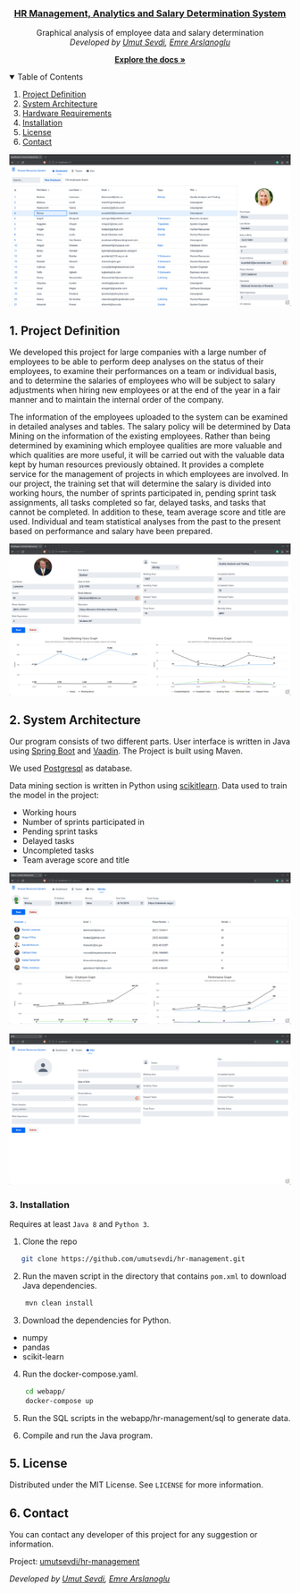 <p align="center">
  <a href="https://github.com/umutsevdi/hr-management">
  <h3 align="center">HR Management, Analytics and Salary Determination System</h3>
  </a>

<p align="center">  
 Graphical analysis of employee data and salary determination
  <br/>
    <i>Developed by <a href="https://github.com/umutsevdi"> Umut Sevdi</a>,
    <a href="https://github.com/emrearslanoglu">Emre Arslanoglu</a></i>
<p align="center"><a href="doc/rapor.pdf"><strong>Explore the docs »
</strong></a></p>

<details open="open">
  <summary>Table of Contents</summary>
  <ol>
    <li><a href="#project_definition">Project Definition</a></li>
    <li><a href="#system_architecture">System Architecture</a></li>
    <li><a href="#hardware">Hardware Requirements</a></li>
    <li><a href="#installation">Installation</a></li>
    <li><a href="LICENSE">License</a></li>
    <li><a href="#contact">Contact</a></li>
  </ol>
</details>

<p align="center"><img src="screenshots/dashboard.jpeg" width=512px alt="dashboard"></p>

<p id="project_definition">

## 1. Project Definition

We developed this project for large companies with a large number of employees
to be able to perform deep analyses on the status of their employees, to examine
their performances on a team or individual basis, and to determine the salaries
of employees who will be subject to salary adjustments when hiring new employees
or at the end of the year in a fair manner and to maintain the internal order of
the company.

The information of the employees uploaded to the system can be examined in detailed
analyses and tables. The salary policy will be determined by Data Mining on the
information of the existing employees. Rather than being determined by examining
which employee qualities are more valuable and which qualities are more useful,
it will be carried out with the valuable data kept by human resources previously
obtained. It provides a complete service for the management of projects in
which employees are involved. In our project, the training set that will determine
the salary is divided into working hours, the number of sprints participated in,
pending sprint task assignments, all tasks completed so far, delayed tasks, and
tasks that cannot be completed. In addition to these, team average score and title
are used. Individual and team statistical analyses from the past to the present based
on performance and salary have been prepared.

<p align="center"><img src="screenshots/employee.jpeg" width=512px alt="Employee Statistics"></p>

<p id="system_architecture">

## 2. System Architecture

Our program consists of two different parts. User interface is written in Java using
[Spring Boot](https://spring.io/projects/spring-boot) and [Vaadin](vaadin.com/).
The Project is built using Maven.

We used [Postgresql](https://www.postgresql.org/) as database.

Data mining section is written in Python using [scikitlearn](https://scikit-learn.org/stable/index.html).
Data used to train the model in the project:

- Working hours
- Number of sprints participated in
- Pending sprint tasks
- Delayed tasks
- Uncompleted tasks
- Team average score and title

<p align="center"><img src="screenshots/team.jpeg" alt="Team Page" width=512px alt="Team Statistics"></p>

<p align="center"><img src="screenshots/hire.jpeg" width=512px alt="Hiring Page"></p>

<p id="installation">

### 3. Installation

Requires at least `Java 8` and `Python 3`.

1. Clone the repo

```sh
   git clone https://github.com/umutsevdi/hr-management.git
```

2. Run the maven script in the directory that contains `pom.xml` to download
   Java dependencies.

```sh
    mvn clean install
```

3. Download the dependencies for Python.

- numpy
- pandas
- scikit-learn

4. Run the docker-compose.yaml.

```sh
    cd webapp/
    docker-compose up
```

5. Run the SQL scripts in the webapp/hr-management/sql to generate data.

6. Compile and run the Java program.

## 5. License

Distributed under the MIT License. See `LICENSE` for more information.

<p id="contact">

## 6. Contact

You can contact any developer of this project for any suggestion or information.

Project: [umutsevdi/hr-management](https://github.com/umutsevdi/hr-management)

<i>Developed by <a href="https://github.com/umutsevdi"> Umut Sevdi</a>,
<a href="https://github.com/emrearslanoglu">Emre Arslanoglu</a></i>
